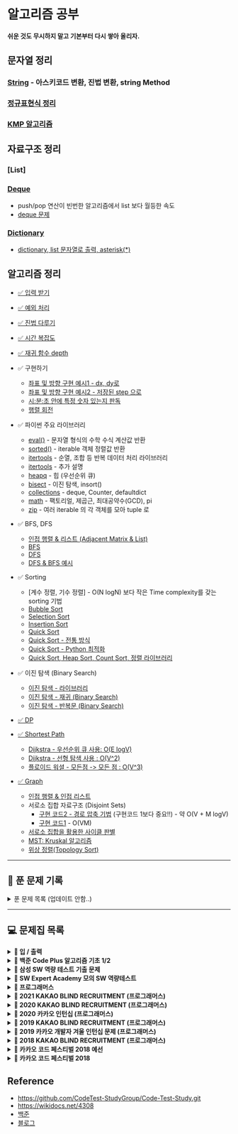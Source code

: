 # 알고리즘 공부

#### 쉬운 것도 무시하지 말고 기본부터 다시 쌓아 올리자.

## 문자열 정리
### [String](String/String.md) - 아스키코드 변환, 진법 변환, string Method
### [정규표현식 정리](String/Regular-Expression.md)
### [KMP 알고리즘](String/KMP.py)

## 자료구조 정리

### [List]

### [Deque](Deque.md)
- push/pop 연산이 빈번한 알고리즘에서 list 보다 월등한 속도
- [deque 문제](DataStructure/deque.md)

### [Dictionary](DataStructure/DataStructure.md#dictionary-%EB%A5%BC-%EC%82%AC%EC%9A%A9%ED%95%98%EB%8A%94-%EC%97%AC%EB%9F%AC%EA%B0%80%EC%A7%80-%EB%B0%A9%EC%8B%9D)
- [dictionary, list 문자열로 출력, asterisk(*)](DataStructure/DataStructure.md)   


## 알고리즘 정리

- [✅ 입력 받기](in&out/In-Out.md)  
- [✅ 예외 처리](in&out/Exception.md)   
- [✅ 진법 다루기](math/Numeral-System.md)
- [✅ 시간 복잡도](DataStructure/Time-Complexity.md)
- [✅ 재귀 함수 depth](in&out/Recursion.md)
   
- ✅ 구현하기
  - [좌표 및 방향 구현 예시1 - dx, dy로](This-is-Coding-Test-Book/Implementation/4-1.py)  
  - [좌표 및 방향 구현 예시2 - 저장된 step 으로](This-is-Coding-Test-Book/Implementation/4-3-2.py)  
  - [시:분:초 안에 특정 숫자 있는지 판독](This-is-Coding-Test-Book/Implementation/4-2.py)
  - [행렬 회전](This-is-Coding-Test-Book/Implementation/Rotate-a-Matrix.py)

- ✅ 파이썬 주요 라이브러리
  - [eval()](This-is-Coding-Test-Book/Python-Libraries.md#eval) - 문자열 형식의 수학 수식 계산값 반환
  - [sorted()](This-is-Coding-Test-Book/Python-Libraries.md#sorted) - iterable 객체 정렬값 반환
  - [itertools](This-is-Coding-Test-Book/Python-Libraries.md#itertools) - 순열, 조합 등 반복 데이터 처리 라이브러리
  - [itertools](math/Permutation-Combination.md) - 추가 설명
  - [heapq](This-is-Coding-Test-Book/Python-Libraries.md#heapq) - 힙 (우선순위 큐)
  - [bisect](This-is-Coding-Test-Book/Python-Libraries.md#bisect) - 이진 탐색, insort()
  - [collections](This-is-Coding-Test-Book/Python-Libraries.md#collections) - deque, Counter, defaultdict
  - [math](This-is-Coding-Test-Book/Python-Libraries.md#math)  - 팩토리얼, 제곱근, 최대공약수(GCD), pi
  - [zip](zip.md) - 여러 iterable 의 각 객체를 모아 tuple 로
  
- ✅ BFS, DFS
  - [인접 행렬 & 리스트 (Adjacent Matrix & List)](This-is-Coding-Test-Book/DFS-BFS/Adjacency.py)  
  - [BFS](This-is-Coding-Test-Book/DFS-BFS/BFS.py)  
  - [DFS](This-is-Coding-Test-Book/DFS-BFS/DFS.py)  
  - [DFS & BFS 예시](DFS-BFS/1260.py)  
  
- ✅ Sorting
  - [계수 정렬, 기수 정렬] - O(N logN) 보다 작은 Time complexity를 갖는 sorting 기법
  - [Bubble Sort](This-is-Coding-Test-Book/Sorting/Bubble-Sort.py)
  - [Selection Sort](This-is-Coding-Test-Book/Sorting/Selection-Sort.py)
  - [Insertion Sort](This-is-Coding-Test-Book/Sorting/Insertion-Sort.py)
  - [Quick Sort](This-is-Coding-Test-Book/Sorting/Quick-Sort.py)
  - [Quick Sort - 전통 방식](This-is-Coding-Test-Book/Sorting/Quick-Sort1.py)
  - [Quick Sort - Python 최적화](This-is-Coding-Test-Book/Sorting/Quick-Sort2.py)
  - [Quick Sort, Heap Sort, Count Sort, 정렬 라이브러리](This-is-Coding-Test-Book/Sorting/Sorting.md)
  
- ✅ 이진 탐색 (Binary Search)
  - [이진 탐색 - 라이브러리](This-is-Coding-Test-Book/Python-Libraries.md#bisect)
  - [이진 탐색 - 재귀 (Binary Search)](This-is-Coding-Test-Book/Search/Binary-Search1.py)  
  - [이진 탐색 - 반복문 (Binary Search)](This-is-Coding-Test-Book/Search/Binary-Search2.py)  
    
- [✅ DP](DP/README.md)

- [✅ Shortest Path](This-is-Coding-Test-Book/Shortest-Path/Shortest-Path.md)
  - [Dijkstra - 우선순위 큐 사용: O(E logV)](This-is-Coding-Test-Book/Shortest-Path/Dijkstra1.py)
  - [Dijkstra - 선형 탐색 사용 : O(V^2)](This-is-Coding-Test-Book/Shortest-Path/Dijkstra2.py)
  - [플로이드 워셜 - 모든점 -> 모든 점 : O(V^3) ](This-is-Coding-Test-Book/Shortest-Path/Floyd-Warshall.py)

- [✅ Graph](This-is-Coding-Test-Book/Graph/Graph.md)  
  - [인접 행렬 & 인접 리스트](This-is-Coding-Test-Book/DFS-BFS/Adjacency.py)
  - 서로소 집합 자료구조 (Disjoint Sets)
    - [구현 코드2 - 경로 압축 기법](This-is-Coding-Test-Book/Graph/Disjoint-Set2.py) (구현코드 1보다 중요!!) - 약 O(V + M logV)
    - [구현 코드1](This-is-Coding-Test-Book/Graph/Disjoint-Set1.py) - O(VM)
  - [서로소 집합을 활용한 사이클 판별](This-is-Coding-Test-Book/Graph/Cycle-Judge.py)
  - [MST: Kruskal 알고리즘](This-is-Coding-Test-Book/Graph/Kruskal.py)
  - [위상 정렬(Topology Sort)](This-is-Coding-Test-Book/Graph/Topology-Sort.py)

---
## 📅 푼 문제 기록 

<details markdown="1">
<summary> 푼 문제 목록 (업데이트 안함..) </summary>

|                 |                                   1                                   |                                  2                                   |                                   3                                   |                                  4                                  |                                  5                                  |
| :-------------: | :-------------------------------------------------------------------: | :------------------------------------------------------------------: | :-------------------------------------------------------------------: | :-----------------------------------------------------------------: | :-----------------------------------------------------------------: |
|     입출력      |          [Hello World](https://www.acmicpc.net/problem/2557)          |             [A+B](https://www.acmicpc.net/problem/1000)              |            [A+B - 2](https://www.acmicpc.net/problem/2558)            |          [A+B - 3](https://www.acmicpc.net/problem/10950)           |          [A+B - 4](https://www.acmicpc.net/problem/10951)           |
|                 |           [A+B - 5](https://www.acmicpc.net/problem/10952)            |           [A+B - 6](https://www.acmicpc.net/problem/10953)           |           [A+B - 7](https://www.acmicpc.net/problem/11021)            |          [A+B - 8](https://www.acmicpc.net/problem/11022)           |      [그대로 출력하기](https://www.acmicpc.net/problem/11718)       |
|                 |      [그대로 출력하기 2](https://www.acmicpc.net/problem/11719)       |          [숫자의 합](https://www.acmicpc.net/problem/11720)          |    [열 개씩 끊어 출력하기](https://www.acmicpc.net/problem/11721)     |           [N 찍기](https://www.acmicpc.net/problem/2741)            |           [기찍 N](https://www.acmicpc.net/problem/2742)            |
|                 |            [구구단](https://www.acmicpc.net/problem/2739)             |            [2007년](https://www.acmicpc.net/problem/1924)            |              [합](https://www.acmicpc.net/problem/8393)               |         [최소, 최대](https://www.acmicpc.net/problem/10818)         |         [별 찍기 - 1](https://www.acmicpc.net/problem/2438)         |
|                 |          [별 찍기 - 2](https://www.acmicpc.net/problem/2439)          |         [별 찍기 - 3](https://www.acmicpc.net/problem/2440)          |          [별 찍기 - 4](https://www.acmicpc.net/problem/2441)          |         [별 찍기 - 5](https://www.acmicpc.net/problem/2442)         |         [별 찍기 - 8](https://www.acmicpc.net/problem/2445)         |
|                 |          [별 찍기 - 9](https://www.acmicpc.net/problem/2522)          |         [별 찍기 - 12](https://www.acmicpc.net/problem/2446)         |         [별 찍기 - 16](https://www.acmicpc.net/problem/10991)         |        [별 찍기 - 17](https://www.acmicpc.net/problem/10992)        |
|                 |
|    자료구조     |             [스택](https://www.acmicpc.net/problem/10828)             |         [단어 뒤집기](https://www.acmicpc.net/problem/9093)          |             [괄호](https://www.acmicpc.net/problem/9012)              |          [스택 수열](https://www.acmicpc.net/problem/1874)          |           [에디터](https://www.acmicpc.net/problem/1406)            |
|                 |              [큐](https://www.acmicpc.net/problem/10845)              |        [조세퍼스 문제](https://www.acmicpc.net/problem/1158)         |              [덱](https://www.acmicpc.net/problem/10866)              |       [단어 뒤집기 2](https://www.acmicpc.net/problem/17413)        |          [쇠막대기](https://www.acmicpc.net/problem/10799)          |
|                 |            [오큰수](https://www.acmicpc.net/problem/17298)            |          [오등큰수](https://www.acmicpc.net/problem/17299)           |         [후위 표기식2](https://www.acmicpc.net/problem/1935)          |         [후위 표기식](https://www.acmicpc.net/problem/1918)         |        [알파벳 개수](https://www.acmicpc.net/problem/10808)         |
|                 |         [알파벳 찾기](https://www.acmicpc.net/problem/10809)          |         [문자열 분석](https://www.acmicpc.net/problem/10820)         |        [단어 길이 재기](https://www.acmicpc.net/problem/2743)         |           [ROT13](https://www.acmicpc.net/problem/11655)            |           [네 수](https://www.acmicpc.net/problem/10824)            |
|                 |         [접미사 배열](https://www.acmicpc.net/problem/11656)          |
|                 |
|      수학       |            [나머지](https://www.acmicpc.net/problem/10430)            |   [최대공약수와 최소공배수](https://www.acmicpc.net/problem/2609)    |          [최소공배수](https://www.acmicpc.net/problem/1934)           |          [소수 찾기](https://www.acmicpc.net/problem/1978)          |         [소수 구하기](https://www.acmicpc.net/problem/1929)         |
|                 |        [골드바흐의 추측](https://www.acmicpc.net/problem/6588)        |          [팩토리얼](https://www.acmicpc.net/problem/10872)           |       [팩토리얼 0의 개수](https://www.acmicpc.net/problem/1676)       |        [조합 0의 개수](https://www.acmicpc.net/problem/2004)        |           [GCD 합](https://www.acmicpc.net/problem/9613)            |
|                 |          [숨바꼭질 6](https://www.acmicpc.net/problem/17087)          |         [2진수 8진수](https://www.acmicpc.net/problem/1373)          |          [8진수 2진수](https://www.acmicpc.net/problem/1212)          |            [2진수](https://www.acmicpc.net/problem/2089)            |      [골드바흐 파티션](https://www.acmicpc.net/problem/17103)       |
|                 |         [진법 변환 2](https://www.acmicpc.net/problem/11005)          |          [진법 변환](https://www.acmicpc.net/problem/2745)           |       [Base Conversion](https://www.acmicpc.net/problem/11576)        |         [소인수분해](https://www.acmicpc.net/problem/11653)         |
|                 |
|       DP        |          [1로 만들기](https://www.acmicpc.net/problem/1463)           |         [2×n 타일링](https://www.acmicpc.net/problem/11726)          |         [2×n 타일링 2](https://www.acmicpc.net/problem/11727)         |       [1, 2, 3 더하기](https://www.acmicpc.net/problem/9095)        |       [카드 구매하기](https://www.acmicpc.net/problem/11052)        |
|                 |       [카드 구매하기 2](https://www.acmicpc.net/problem/16194)        |      [1, 2, 3 더하기 5](https://www.acmicpc.net/problem/15990)       |         [쉬운 계단 수](https://www.acmicpc.net/problem/10844)         |           [이친수](https://www.acmicpc.net/problem/2193)            | [가장 긴 증가하는 부분 수열](https://www.acmicpc.net/problem/11053) |
|                 | [가장 긴 증가하는 부분 수열 4](https://www.acmicpc.net/problem/14002) |            [연속합](https://www.acmicpc.net/problem/1912)            |          [제곱수의 합](https://www.acmicpc.net/problem/1699)          |           [합분해](https://www.acmicpc.net/problem/2225)            |      [1, 2, 3 더하기 3](https://www.acmicpc.net/problem/15988)      |
|                 |            [RGB거리](https://www.acmicpc.net/problem/1149)            |            [동물원](https://www.acmicpc.net/problem/1309)            |          [오르막 수](https://www.acmicpc.net/problem/11057)           |           [스티커](https://www.acmicpc.net/problem/9465)            |         [포도주 시식](https://www.acmicpc.net/problem/2156)         |
|                 |          [정수 삼각형](https://www.acmicpc.net/problem/1932)          |   [가장 큰 증가 부분 수열](https://www.acmicpc.net/problem/11055)    |  [가장 긴 감소하는 부분 수열](https://www.acmicpc.net/problem/11722)  | [가장 긴 바이토닉 부분 수열](https://www.acmicpc.net/problem/11054) |          [연속합 2](https://www.acmicpc.net/problem/13398)          |
|                 |          [타일 채우기](https://www.acmicpc.net/problem/2133)          |            [동물원](https://www.acmicpc.net/problem/1309)            |          [RGB거리 2](https://www.acmicpc.net/problem/17404)           |           [합분해](https://www.acmicpc.net/problem/2225)            |
|                 |
|   브루트 포스   |          [일곱 난쟁이](https://www.acmicpc.net/problem/2309)          |          [사탕 게임](https://www.acmicpc.net/problem/3085)           |           [날짜 계산](https://www.acmicpc.net/problem/1476)           |         [N과 M (1)](https://www.acmicpc.net/problem/15649)          |         [N과 M (2)](https://www.acmicpc.net/problem/15650)          |
|                 |          [N과 M (3)](https://www.acmicpc.net/problem/15651)           |          [N과 M (4)](https://www.acmicpc.net/problem/15652)          |          [N과 M (5)](https://www.acmicpc.net/problem/15654)           |         [N과 M (6)](https://www.acmicpc.net/problem/15655)          |         [N과 M (7)](https://www.acmicpc.net/problem/15656)          |
|                 |          [N과 M (8)](https://www.acmicpc.net/problem/15657)           |          [N과 M (9)](https://www.acmicpc.net/problem/15663)          |          [N과 M (10)](https://www.acmicpc.net/problem/15664)          |         [N과 M (11)](https://www.acmicpc.net/problem/15665)         |         [N과 M (12)](https://www.acmicpc.net/problem/15666)         |
|                 |          [다음 순열](https://www.acmicpc.net/problem/10972)           |          [이전 순열](https://www.acmicpc.net/problem/10973)          |          [모든 순열](https://www.acmicpc.net/problem/10974)           |
|                 |
| Graph(DFS/BFS)  |           [DFS와 BFS](https://www.acmicpc.net/problem/1260)           |           [숨바꼭질](https://www.acmicpc.net/problem/1697)           |           [바이러스](https://www.acmicpc.net/problem/2606)            |         [유기농 배추](https://www.acmicpc.net/problem/1012)         |        [효율적인 해킹](https://www.acmicpc.net/problem/1325)        |
|                 | [타겟 넘버](https://programmers.co.kr/learn/courses/30/lessons/43165) | [네트워크](https://programmers.co.kr/learn/courses/30/lessons/43162) | [단어 변환](https://programmers.co.kr/learn/courses/30/lessons/43163) |
| Graph(Dijkstra) |             [해킹](https://www.acmicpc.net/problem/10282)             |
|     Greedy      |              [배](https://www.acmicpc.net/problem/1092)               |
|     Search      |

</details>

---

## 💻 문제집 목록

<details markdown="1">
<summary><strong>📄 입 / 출력 </strong></summary>

| 문제 번호 |         제목          |                  URL                  |
| :-------: | :-------------------: | :-----------------------------------: |
|   2557    |      Hello World      | https://www.acmicpc.net/problem/2557  |
|   1000    |          A+B          | https://www.acmicpc.net/problem/1000  |
|   2558    |        A+B - 2        | https://www.acmicpc.net/problem/2558  |
|   10950   |        A+B - 3        | https://www.acmicpc.net/problem/10950 |
|   10951   |        A+B - 4        | https://www.acmicpc.net/problem/10951 |
|   10952   |        A+B - 5        | https://www.acmicpc.net/problem/10952 |
|   10953   |        A+B - 6        | https://www.acmicpc.net/problem/10953 |
|   11021   |        A+B - 7        | https://www.acmicpc.net/problem/11021 |
|   11022   |        A+B - 8        | https://www.acmicpc.net/problem/11022 |
|   11718   |    그대로 출력하기    | https://www.acmicpc.net/problem/11718 |
|   11719   |   그대로 출력하기 2   | https://www.acmicpc.net/problem/11719 |
|   11720   |       숫자의 합       | https://www.acmicpc.net/problem/11720 |
|   11721   | 열 개씩 끊어 출력하기 | https://www.acmicpc.net/problem/11721 |
|   2741    |        N 찍기         | https://www.acmicpc.net/problem/2741  |
|   2742    |        기찍 N         | https://www.acmicpc.net/problem/2742  |
|   2739    |        구구단         | https://www.acmicpc.net/problem/2739  |
|   1924    |        2007년         | https://www.acmicpc.net/problem/1924  |
|   8393    |          합           | https://www.acmicpc.net/problem/8393  |
|   10818   |      최소, 최대       | https://www.acmicpc.net/problem/10818 |
|   2438    |      별 찍기 - 1      | https://www.acmicpc.net/problem/2438  |
|   2439    |      별 찍기 - 2      | https://www.acmicpc.net/problem/2439  |
|   2440    |      별 찍기 - 3      | https://www.acmicpc.net/problem/2440  |
|   2441    |      별 찍기 - 4      | https://www.acmicpc.net/problem/2441  |
|   2442    |      별 찍기 - 5      | https://www.acmicpc.net/problem/2442  |
|   2445    |      별 찍기 - 8      | https://www.acmicpc.net/problem/2445  |
|   2446    |      별 찍기 - 9      | https://www.acmicpc.net/problem/2446  |
|   2522    |     별 찍기 - 12      | https://www.acmicpc.net/problem/2522  |
|   10991   |     별 찍기 - 16      | https://www.acmicpc.net/problem/10991 |
|   10992   |     별 찍기 - 17      | https://www.acmicpc.net/problem/10992 |

---

</details>
<details markdown="1">
<summary><strong>📄 백준 Code Plus 알고리즘 기초 1/2 </strong></summary>

#### 📄 자료구조 1

| 문제 번호 |      제목      |                  URL                  |
| :-------: | :------------: | :-----------------------------------: |
|   10828   |      스택      | https://www.acmicpc.net/problem/10828 |
|   9093    |  단어 뒤집기   | https://www.acmicpc.net/problem/9093  |
|   9012    |      괄호      | https://www.acmicpc.net/problem/9012  |
|   1874    |   스택 수열    | https://www.acmicpc.net/problem/1874  |
|   1406    |     에디터     | https://www.acmicpc.net/problem/1406  |
|   10845   |       큐       | https://www.acmicpc.net/problem/10845 |
|   1158    | 조세퍼스 문제  | https://www.acmicpc.net/problem/1158  |
|   10866   |       덱       | https://www.acmicpc.net/problem/10866 |
|   17413   | 단어 뒤집기 2  | https://www.acmicpc.net/problem/17413 |
|   10799   |    쇠막대기    | https://www.acmicpc.net/problem/10799 |
|   17298   |     오큰수     | https://www.acmicpc.net/problem/17298 |
|   17299   |    오등큰수    | https://www.acmicpc.net/problem/17299 |
|   1935    |  후위 표기식2  | https://www.acmicpc.net/problem/1935  |
|   1918    |  후위 표기식   | https://www.acmicpc.net/problem/1918  |
|   10808   |  알파벳 개수   | https://www.acmicpc.net/problem/10808 |
|   10809   |  알파벳 찾기   | https://www.acmicpc.net/problem/10809 |
|   10820   |  문자열 분석   | https://www.acmicpc.net/problem/10820 |
|   2743    | 단어 길이 재기 | https://www.acmicpc.net/problem/2743  |
|   11655   |     ROT13      | https://www.acmicpc.net/problem/11655 |
|   10824   |     네 수      | https://www.acmicpc.net/problem/10824 |
|   11656   |  접미사 배열   | https://www.acmicpc.net/problem/11656 |

---

#### 📄 수학 1

| 문제 번호 |          제목           |                  URL                  |
| :-------: | :---------------------: | :-----------------------------------: |
|   10430   |         나머지          | https://www.acmicpc.net/problem/10430 |
|   2609    | 최대공약수와 최소공배수 | https://www.acmicpc.net/problem/2609  |
|   1934    |       최소공배수        | https://www.acmicpc.net/problem/1934  |
|   1978    |        소수 찾기        | https://www.acmicpc.net/problem/1978  |
|   1929    |       소수 구하기       | https://www.acmicpc.net/problem/1929  |
|   6588    |     골드바흐의 추측     | https://www.acmicpc.net/problem/6588  |
|   10872   |        팩토리얼         | https://www.acmicpc.net/problem/10872 |
|   1676    |    팩토리얼 0의 개수    | https://www.acmicpc.net/problem/1676  |
|   2004    |      조합 0의 개수      | https://www.acmicpc.net/problem/2004  |
|   9613    |         GCD 합          | https://www.acmicpc.net/problem/9613  |
|   17087   |       숨바꼭질 6        | https://www.acmicpc.net/problem/17087 |
|   1373    |       2진수 8진수       | https://www.acmicpc.net/problem/1373  |
|   1212    |       8진수 2진수       | https://www.acmicpc.net/problem/1212  |
|   2089    |         -2진수          | https://www.acmicpc.net/problem/2089  |
|   17103   |     골드바흐 파티션     | https://www.acmicpc.net/problem/17103 |
|   11005   |       진법 변환 2       | https://www.acmicpc.net/problem/11005 |
|   2745    |        진법 변환        | https://www.acmicpc.net/problem/2745  |
|   11576   |     Base Conversion     | https://www.acmicpc.net/problem/11576 |
|   11653   |       소인수분해        | https://www.acmicpc.net/problem/11653 |

---

#### 📄 DP 1

| 문제 번호 |             제목             |                  URL                  |
| :-------: | :--------------------------: | :-----------------------------------: |
|   2557    |          1로 만들기          | https://www.acmicpc.net/problem/1463  |
|   1463    |          2×n 타일링          | https://www.acmicpc.net/problem/11726 |
|   11726   |         2×n 타일링 2         | https://www.acmicpc.net/problem/11727 |
|   11727   |        1, 2, 3 더하기        | https://www.acmicpc.net/problem/9095  |
|   9095    |        카드 구매하기         | https://www.acmicpc.net/problem/11052 |
|   11052   |       카드 구매하기 2        | https://www.acmicpc.net/problem/16194 |
|   16194   |       1, 2, 3 더하기 5       | https://www.acmicpc.net/problem/15990 |
|   15990   |         쉬운 계단 수         | https://www.acmicpc.net/problem/10844 |
|   10844   |            이친수            | https://www.acmicpc.net/problem/2193  |
|   2193    |  가장 긴 증가하는 부분 수열  | https://www.acmicpc.net/problem/11053 |
|   11053   | 가장 긴 증가하는 부분 수열 4 | https://www.acmicpc.net/problem/14002 |
|   14002   |            연속합            | https://www.acmicpc.net/problem/1912  |
|   1912    |         제곱수의 합          | https://www.acmicpc.net/problem/1699  |
|   1699    |            합분해            | https://www.acmicpc.net/problem/2225  |
|   2225    |       1, 2, 3 더하기 3       | https://www.acmicpc.net/problem/15988 |
|   15988   |           RGB거리            | https://www.acmicpc.net/problem/1149  |
|   1149    |            동물원            | https://www.acmicpc.net/problem/1309  |
|   1309    |          오르막 수           | https://www.acmicpc.net/problem/11057 |
|   11057   |            스티커            | https://www.acmicpc.net/problem/9465  |
|   9465    |         포도주 시식          | https://www.acmicpc.net/problem/2156  |
|   2156    |         정수 삼각형          | https://www.acmicpc.net/problem/1932  |
|   1932    |    가장 큰 증가 부분 수열    | https://www.acmicpc.net/problem/11055 |
|   11055   |  가장 긴 감소하는 부분 수열  | https://www.acmicpc.net/problem/11722 |
|   11722   |  가장 긴 바이토닉 부분 수열  | https://www.acmicpc.net/problem/11054 |
|   11054   |           연속합 2           | https://www.acmicpc.net/problem/13398 |
|   13398   |         타일 채우기          | https://www.acmicpc.net/problem/2133  |
|   2133    |            동물원            | https://www.acmicpc.net/problem/1309  |
|   1309    |          RGB거리 2           | https://www.acmicpc.net/problem/17404 |
|   17404   |            합분해            | https://www.acmicpc.net/problem/2225  |

---

#### 📄 Brute Force

| 문제 번호 |      제목      |                  URL                  |
| :-------: | :------------: | :-----------------------------------: |
|   2309    |  일곱 난쟁이   | https://www.acmicpc.net/problem/2309  |
|   3085    |   사탕 게임    | https://www.acmicpc.net/problem/3085  |
|   1476    |   날짜 계산    | https://www.acmicpc.net/problem/1476  |
|   1107    |     리모컨     | https://www.acmicpc.net/problem/1107  |
|   14500   |   테트로미노   | https://www.acmicpc.net/problem/14500 |
|   6064    |   카잉 달력    | https://www.acmicpc.net/problem/6064  |
|   1748    | 수 이어 쓰기 1 | https://www.acmicpc.net/problem/1748  |
|   9095    | 1, 2, 3 더하기 | https://www.acmicpc.net/problem/9095  |
|   15649   |   N과 M (1)    | https://www.acmicpc.net/problem/15649 |
|   15650   |   N과 M (2)    | https://www.acmicpc.net/problem/15650 |
|   15651   |   N과 M (3)    | https://www.acmicpc.net/problem/15651 |
|   15652   |   N과 M (4)    | https://www.acmicpc.net/problem/15652 |
|   15654   |   N과 M (5)    | https://www.acmicpc.net/problem/15654 |
|   15655   |   N과 M (6)    | https://www.acmicpc.net/problem/15655 |
|   15656   |   N과 M (7)    | https://www.acmicpc.net/problem/15656 |
|   15657   |   N과 M (8)    | https://www.acmicpc.net/problem/15657 |
|   15663   |   N과 M (9)    | https://www.acmicpc.net/problem/15663 |
|   15664   |   N과 M (10)   | https://www.acmicpc.net/problem/15664 |
|   15665   |   N과 M (11)   | https://www.acmicpc.net/problem/15665 |
|   15666   |   N과 M (12)   | https://www.acmicpc.net/problem/15666 |
|   10972   |   다음 순열    | https://www.acmicpc.net/problem/10972 |
|   10973   |   이전 순열    | https://www.acmicpc.net/problem/10973 |
|   10974   |   모든 순열    | https://www.acmicpc.net/problem/10974 |
|   10819   | 차이를 최대로  | https://www.acmicpc.net/problem/10819 |
|   10971   | 외판원 순회 2  | https://www.acmicpc.net/problem/10971 |
|   6603    |      로또      | https://www.acmicpc.net/problem/6603  |
|   9095    | 1, 2, 3 더하기 | https://www.acmicpc.net/problem/9095  |
|   1759    |  암호 만들기   | https://www.acmicpc.net/problem/1759  |
|   14501   |      퇴사      | https://www.acmicpc.net/problem/14501 |
|   14889   | 스타트와 링크  | https://www.acmicpc.net/problem/14889 |
|   15661   | 링크와 스타트  | https://www.acmicpc.net/problem/15661 |
|   2529    |     부등호     | https://www.acmicpc.net/problem/2529  |
|   1248    |     맞춰봐     | https://www.acmicpc.net/problem/1248  |
|   11723   |      집합      | https://www.acmicpc.net/problem/11723 |
|   1182    | 부분수열의 합  | https://www.acmicpc.net/problem/1182  |
|   14889   | 스타트와 링크  | https://www.acmicpc.net/problem/14889 |
|   14391   |   종이 조각    | https://www.acmicpc.net/problem/14391 |

---

</details>

<details markdown="1">
<summary><strong>📄 삼성 SW 역량 테스트 기출 문제</strong></summary>

| 문제 번호 |           제목           |                  URL                  |
| :-------: | :----------------------: | :-----------------------------------: |
|   13460   |       구슬 탈출 2        | https://www.acmicpc.net/problem/13460 |
|   12100   |        2048(Easy         | https://www.acmicpc.net/problem/12100 |
|   3190    |            뱀            | https://www.acmicpc.net/problem/3190  |
|   13458   |        시험 감독         | https://www.acmicpc.net/problem/13458 |
|   14499   |      주사위 굴리기       | https://www.acmicpc.net/problem/14499 |
|   14500   |        테트로미노        | https://www.acmicpc.net/problem/14500 |
|   14501   |           퇴사           | https://www.acmicpc.net/problem/14501 |
|   14502   |          연구소          | https://www.acmicpc.net/problem/14502 |
|   14503   |       로봇 청소기        | https://www.acmicpc.net/problem/14503 |
|   14888   |     연산자 끼워넣기      | https://www.acmicpc.net/problem/14888 |
|   14889   |      스타트와 링크       | https://www.acmicpc.net/problem/14889 |
|   14890   |          경사로          | https://www.acmicpc.net/problem/14890 |
|   14891   |         톱니바퀴         | https://www.acmicpc.net/problem/14891 |
|   15683   |           감시           | https://www.acmicpc.net/problem/15683 |
|   15684   |       사다리 조작        | https://www.acmicpc.net/problem/15684 |
|   15685   |       드래곤 커브        | https://www.acmicpc.net/problem/15685 |
|   15686   |        치킨 배달         | https://www.acmicpc.net/problem/15686 |
|   5373    |           큐빙           | https://www.acmicpc.net/problem/5373  |
|   16234   |        인구 이동         | https://www.acmicpc.net/problem/16234 |
|   16235   |       나무 재테크        | https://www.acmicpc.net/problem/16235 |
|   16236   |        아기 상어         | https://www.acmicpc.net/problem/16236 |
|   17144   |      미세먼지 안녕!      | https://www.acmicpc.net/problem/17144 |
|   17143   |          낚시왕          | https://www.acmicpc.net/problem/17143 |
|   17140   |    이차원 배열과 연산    | https://www.acmicpc.net/problem/17140 |
|   17142   |         연구소 3         | https://www.acmicpc.net/problem/17142 |
|   17779   |       게리맨더링 2       | https://www.acmicpc.net/problem/17779 |
|   17837   |      새로운 게임 2       | https://www.acmicpc.net/problem/17837 |
|   17822   |       원판 돌리기        | https://www.acmicpc.net/problem/17822 |
|   17825   |      주사위 윷놀이       | https://www.acmicpc.net/problem/17825 |
|   19235   |      모노미노도미노      | https://www.acmicpc.net/problem/19235 |
|   20061   |     모노미노도미노 2     | https://www.acmicpc.net/problem/20061 |
|   19236   |       청소년 상어        | https://www.acmicpc.net/problem/19236 |
|   19237   |        어른 상어         | https://www.acmicpc.net/problem/19237 |
|   19238   |       스타트 택시        | https://www.acmicpc.net/problem/19238 |
|   20055   | 컨베이어 벨트 위의 로봇  | https://www.acmicpc.net/problem/20055 |
|   20056   |  마법사 상어와 파이어볼  | https://www.acmicpc.net/problem/20056 |
|   20057   |  마법사 상어와 토네이도  | https://www.acmicpc.net/problem/20057 |
|   20058   | 마법사 상어와 파이어스톰 | https://www.acmicpc.net/problem/20058 |

---

</details>

<details markdown="1">
<summary><strong>📄 SW Expert Academy 모의 SW 역량테스트 </strong></summary>

| 문제 번호 |         제목         |                                              URL                                              |
| :-------: | :------------------: | :-------------------------------------------------------------------------------------------: |
|   1949    |     등산로 조성      | https://swexpertacademy.com/main/code/problem/problemDetail.do?contestProbId=AV5PoOKKAPIDFAUq |
|   1953    |     탈주범 검거      | https://swexpertacademy.com/main/code/problem/problemDetail.do?contestProbId=AV5PpLlKAQ4DFAUq |
|   2105    |     디저트 카페      | https://swexpertacademy.com/main/code/problem/problemDetail.do?contestProbId=AV5VwAr6APYDFAWu |
|   2112    |      보호 필름       | https://swexpertacademy.com/main/code/problem/problemDetail.do?contestProbId=AV5V1SYKAaUDFAWu |
|   2117    |    홈 방범 서비스    | https://swexpertacademy.com/main/code/problem/problemDetail.do?contestProbId=AV5V61LqAf8DFAWu |
|   2382    |     미생물 격리      | https://swexpertacademy.com/main/code/problem/problemDetail.do?contestProbId=AV597vbqAH0DFAVl |
|   2383    |    점심 식사시간     | https://swexpertacademy.com/main/code/problem/problemDetail.do?contestProbId=AV5-BEE6AK0DFAVl |
|   4013    |     특이한 자석      | https://swexpertacademy.com/main/code/problem/problemDetail.do?contestProbId=AWIeV9sKkcoDFAVH |
|   4014    |     활주로 건설      | https://swexpertacademy.com/main/code/problem/problemDetail.do?contestProbId=AWIeW7FakkUDFAVH |
|   5644    |      무선 충전       | https://swexpertacademy.com/main/code/problem/problemDetail.do?contestProbId=AWXRDL1aeugDFAUo |
|   5648    | 원자 소멸 시뮬레이션 | https://swexpertacademy.com/main/code/problem/problemDetail.do?contestProbId=AWXRFInKex8DFAUo |
|   5650    |      핀볼 게임       | https://swexpertacademy.com/main/code/problem/problemDetail.do?contestProbId=AWXRF8s6ezEDFAUo |
|   5653    |     줄기세포배양     | https://swexpertacademy.com/main/code/problem/problemDetail.do?contestProbId=AWXRJ8EKe48DFAUo |
|   5656    |      벽돌 깨기       | https://swexpertacademy.com/main/code/problem/problemDetail.do?contestProbId=AWXRQm6qfL0DFAUo |
|   5658    |  보물상자 비밀번호   | https://swexpertacademy.com/main/code/problem/problemDetail.do?contestProbId=AWXRUN9KfZ8DFAUo |

---

</details>

<details markdown="1">
<summary><strong>📄 프로그래머스</strong></summary>

|     제목      |                           URL                            |
| :-----------: | :------------------------------------------------------: |
|  가장 큰 수   | https://programmers.co.kr/learn/courses/30/lessons/42746 |
|     카펫      | https://programmers.co.kr/learn/courses/30/lessons/42842 |
|   조이스틱    | https://programmers.co.kr/learn/courses/30/lessons/42860 |
|   숫자야구    | https://programmers.co.kr/learn/courses/30/lessons/42841 |
|   타겟 넘버   | https://programmers.co.kr/learn/courses/30/lessons/43165 |
|  N으로 표현   | https://programmers.co.kr/learn/courses/30/lessons/42895 |
|  타일 장식물  | https://programmers.co.kr/learn/courses/30/lessons/43104 |
| 전화번호 목록 | https://programmers.co.kr/learn/courses/30/lessons/42577 |
|   네트워크    | https://programmers.co.kr/learn/courses/30/lessons/43162 |
|     위장      | https://programmers.co.kr/learn/courses/30/lessons/42578 |
|   단어변환    | https://programmers.co.kr/learn/courses/30/lessons/43163 |
|      탑       | https://programmers.co.kr/learn/courses/30/lessons/42588 |
|    H-Index    | https://programmers.co.kr/learn/courses/30/lessons/42747 |
|   입국 심사   | https://programmers.co.kr/learn/courses/30/lessons/43238 |
|     예산      | https://programmers.co.kr/learn/courses/30/lessons/43237 |

---

</details>

<details markdown="1">
<summary><strong>📄 2021 KAKAO BLIND RECRUITMENT (프로그래머스)</strong></summary>

|       문제       | 레벨 |                           URL                            |
| :--------------: | :--: | :------------------------------------------------------: |
| 신규 아이디 추천 |  1   | https://programmers.co.kr/learn/courses/30/lessons/72410 |
|   메뉴 리뉴얼    |  2   | https://programmers.co.kr/learn/courses/30/lessons/72411 |
|    순위 검색     |  2   | https://programmers.co.kr/learn/courses/30/lessons/72412 |
|  합승 택시 요금  |  3   | https://programmers.co.kr/learn/courses/30/lessons/72413 |
|    광고 삽입     |  3   | https://programmers.co.kr/learn/courses/30/lessons/72414 |
|  카드 짝 맞추기  |  3   | https://programmers.co.kr/learn/courses/30/lessons/72415 |
| 매출 하락 최소화 |  4   | https://programmers.co.kr/learn/courses/30/lessons/72416 |

---

</details>

<details markdown="1">
<summary><strong>📄 2020 KAKAO BLIND RECRUITMENT (프로그래머스)</strong></summary>

|      문제      | 레벨 |                           URL                            |
| :------------: | :--: | :------------------------------------------------------: |
|  문자열 압축   |  2   | https://programmers.co.kr/learn/courses/30/lessons/60057 |
|   괄호 변환    |  2   | https://programmers.co.kr/learn/courses/30/lessons/60058 |
| 자물쇠와 열쇠  |  3   | https://programmers.co.kr/learn/courses/30/lessons/60059 |
| 기둥과 보 설치 |  3   | https://programmers.co.kr/learn/courses/30/lessons/60061 |
|   외벽 점검    |  3   | https://programmers.co.kr/learn/courses/30/lessons/60062 |
| 블록 이동하기  |  3   | https://programmers.co.kr/learn/courses/30/lessons/60063 |
|   가사 검색    |  4   | https://programmers.co.kr/learn/courses/30/lessons/60060 |

---

</details>

<details markdown="1">
<summary><strong>📄 2020 카카오 인턴십 (프로그래머스)</strong></summary>

|     문제      | 레벨 |                           URL                            |
| :-----------: | :--: | :------------------------------------------------------: |
| 키패드 누르기 |  1   | https://programmers.co.kr/learn/courses/30/lessons/67256 |
|  수식 최대화  |  2   | https://programmers.co.kr/learn/courses/30/lessons/67257 |
|   보석 쇼핑   |  3   | https://programmers.co.kr/learn/courses/30/lessons/67258 |
|  경주로 건설  |  3   | https://programmers.co.kr/learn/courses/30/lessons/67259 |
|   동굴 탐험   |  4   | https://programmers.co.kr/learn/courses/30/lessons/67260 |

---

</details>

<details markdown="1">
<summary><strong>📄 2019 KAKAO BLIND RECRUITMENT (프로그래머스)</strong></summary>

|        문제        | 레벨 |                           URL                            |
| :----------------: | :--: | :------------------------------------------------------: |
|       실패율       |  1   | https://programmers.co.kr/learn/courses/30/lessons/42889 |
|     오픈채팅방     |  2   | https://programmers.co.kr/learn/courses/30/lessons/42888 |
|       후보키       |  2   | https://programmers.co.kr/learn/courses/30/lessons/42890 |
|    길 찾기 게임    |  3   | https://programmers.co.kr/learn/courses/30/lessons/42892 |
|     매칭 점수      |  3   | https://programmers.co.kr/learn/courses/30/lessons/42893 |
| 무지의 먹방 라이브 |  4   | https://programmers.co.kr/learn/courses/30/lessons/42891 |
|     블록 게임      |  4   | https://programmers.co.kr/learn/courses/30/lessons/42894 |

---

</details>

<details markdown="1">
<summary><strong>📄 2019 카카오 개발자 겨울 인턴십 문제 (프로그래머스)</strong></summary>

|         문제         | 레벨 |                           URL                            |
| :------------------: | :--: | :------------------------------------------------------: |
| 크레인 인형뽑기 게임 |  1   | https://programmers.co.kr/learn/courses/30/lessons/64061 |
|         튜플         |  2   | https://programmers.co.kr/learn/courses/30/lessons/64065 |
|     불량 사용자      |  3   | https://programmers.co.kr/learn/courses/30/lessons/64064 |
|     호텔 방 배정     |  3   | https://programmers.co.kr/learn/courses/30/lessons/64063 |
|   징검다리 건너기    |  4   | https://programmers.co.kr/learn/courses/30/lessons/64062 |

---

</details>

<details markdown="1">
<summary><strong>📄 2018 KAKAO BLIND RECRUITMENT (프로그래머스)</strong></summary>

|         문제          | 레벨 |                           URL                            |
| :-------------------: | :--: | :------------------------------------------------------: |
|    [1차] 비밀지도     |  1   | https://programmers.co.kr/learn/courses/30/lessons/17681 |
|    [1차] 다트 게임    |  1   | https://programmers.co.kr/learn/courses/30/lessons/17682 |
| [1차] 뉴스 클러스터링 |  2   | https://programmers.co.kr/learn/courses/30/lessons/17677 |
|   [1차] 프렌즈4블록   |  2   | https://programmers.co.kr/learn/courses/30/lessons/17679 |
|      [1차] 캐시       |  2   | https://programmers.co.kr/learn/courses/30/lessons/17680 |
|    [3차] 방금그곡     |  2   | https://programmers.co.kr/learn/courses/30/lessons/17683 |
|      [3차] 압축       |  2   | https://programmers.co.kr/learn/courses/30/lessons/17684 |
|   [3차] 파일명 정렬   |  2   | https://programmers.co.kr/learn/courses/30/lessons/17686 |
|   [3차] n진수 게임    |  2   | https://programmers.co.kr/learn/courses/30/lessons/17687 |
|   [1차] 추석 트래픽   |  3   | https://programmers.co.kr/learn/courses/30/lessons/17676 |
|    [1차] 셔틀버스     |  3   | https://programmers.co.kr/learn/courses/30/lessons/17678 |
|    [3차] 자동완성     |  4   | https://programmers.co.kr/learn/courses/30/lessons/17685 |

---

</details>

<details markdown="1">
<summary><strong>📄 카카오 코드 페스티벌 2018 예선</strong></summary>

| 문제 번호 |   제목    |               URL                |
| :-------: | :-------: | :------------------------------: |
|   15953   | 상금 헌터 | http://acmicpc.net/problem/15953 |
|   15954   |  인형들   | http://acmicpc.net/problem/15954 |

---

</details>

<details markdown="1">
<summary><strong>📄 카카오 코드 페스티벌 2018</strong></summary>

| 문제 번호 |    제목    |               URL                |
| :-------: | :--------: | :------------------------------: |
|   15997   | 승부 예측  | http://acmicpc.net/problem/15997 |
|   15998   | 카카오머니 | http://acmicpc.net/problem/15998 |

---

</details>

## Reference

- https://github.com/CodeTest-StudyGroup/Code-Test-Study.git
- https://wikidocs.net/4308
- [백준](https://code.plus/course/41)
- [블로그](https://plzrun.tistory.com/entry/%EC%95%8C%EA%B3%A0%EB%A6%AC%EC%A6%98-%EB%AC%B8%EC%A0%9C%ED%92%80%EC%9D%B4PS-%EC%8B%9C%EC%9E%91%ED%95%98%EA%B8%B0)
